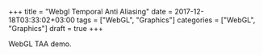 +++
title = "Webgl Temporal Anti Aliasing"
date = 2017-12-18T03:33:02+03:00
tags = ["WebGL", "Graphics"]
categories = ["WebGL", "Graphics"]
draft = true
+++

WebGL TAA demo.

<!--more-->

<div>
	<canvas id="glcanvas" />
</div>
